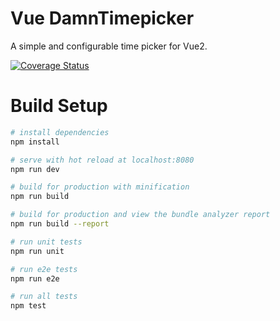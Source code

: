 # Vue DamnTimepicker
A simple and configurable time picker for Vue2.

[![Coverage Status](https://coveralls.io/repos/github/fazendo-programa/vue-damn-timepicker/badge.svg?branch=master)](https://coveralls.io/github/fazendo-programa/vue-damn-timepicker?branch=master)

# Build Setup

``` bash
# install dependencies
npm install

# serve with hot reload at localhost:8080
npm run dev

# build for production with minification
npm run build

# build for production and view the bundle analyzer report
npm run build --report

# run unit tests
npm run unit

# run e2e tests
npm run e2e

# run all tests
npm test
```
